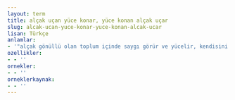 ```yaml
---
layout: term
title: alçak uçan yüce konar, yüce konan alçak uçar
slug: alcak-ucan-yuce-konar-yuce-konan-alcak-ucar
lisan: Türkçe
anlamlar:
- '"alçak gönüllü olan toplum içinde saygı görür ve yücelir, kendisini herkesten üstün gören sevilmez ve toplum içinde iyi bir yer edinemez" anlamında kullanılan bir söz'
ozellikler:
- - ''
ornekler:
- - ''
orneklerkaynak:
- - ''
---
```

